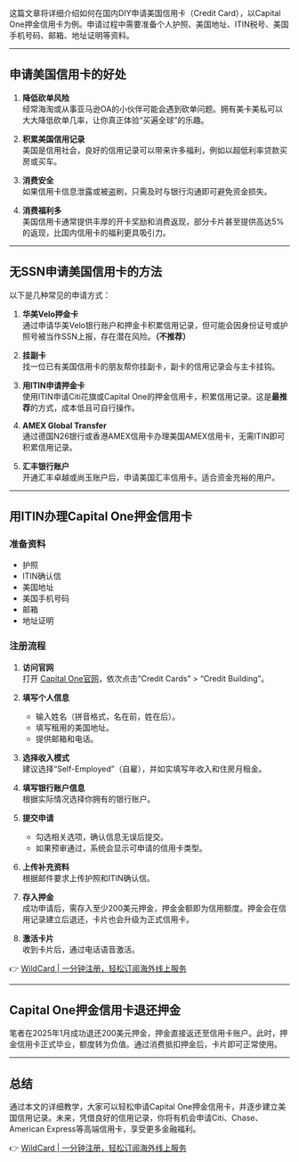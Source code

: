 这篇文章将详细介绍如何在国内DIY申请美国信用卡（Credit Card），以Capital One押金信用卡为例。申请过程中需要准备个人护照、美国地址、ITIN税号、美国手机号码、邮箱、地址证明等资料。

---

## 申请美国信用卡的好处

1. **降低砍单风险**  
   经常海淘或从事亚马逊OA的小伙伴可能会遇到砍单问题。拥有美卡美私可以大大降低砍单几率，让你真正体验“买遍全球”的乐趣。

2. **积累美国信用记录**  
   美国是信用社会，良好的信用记录可以带来许多福利，例如以超低利率贷款买房或买车。

3. **消费安全**  
   如果信用卡信息泄露或被盗刷，只需及时与银行沟通即可避免资金损失。

4. **消费福利多**  
   美国信用卡通常提供丰厚的开卡奖励和消费返现，部分卡片甚至提供高达5%的返现，比国内信用卡的福利更具吸引力。

---

## 无SSN申请美国信用卡的方法

以下是几种常见的申请方式：

1. **华美Velo押金卡**  
   通过申请华美Velo银行账户和押金卡积累信用记录，但可能会因身份证号或护照号被当作SSN上报，存在潜在风险。**（不推荐）**

2. **挂副卡**  
   找一位已有美国信用卡的朋友帮你挂副卡，副卡的信用记录会与主卡挂钩。

3. **用ITIN申请押金卡**  
   使用ITIN申请Citi花旗或Capital One的押金信用卡，积累信用记录。这是**最推荐**的方式，成本低且可自行操作。

4. **AMEX Global Transfer**  
   通过德国N26银行或香港AMEX信用卡办理美国AMEX信用卡，无需ITIN即可积累信用记录。

5. **汇丰银行账户**  
   开通汇丰卓越或尚玉账户后，申请美国汇丰信用卡。适合资金充裕的用户。

---

## 用ITIN办理Capital One押金信用卡

### 准备资料

- 护照
- ITIN确认信
- 美国地址
- 美国手机号码
- 邮箱
- 地址证明

### 注册流程

1. **访问官网**  
   打开 [Capital One官网](https://bit.ly/bewildcard)，依次点击“Credit Cards” > “Credit Building”。

2. **填写个人信息**  
   - 输入姓名（拼音格式，名在前，姓在后）。
   - 填写租用的美国地址。
   - 提供邮箱和电话。

3. **选择收入模式**  
   建议选择“Self-Employed”（自雇），并如实填写年收入和住房月租金。

4. **填写银行账户信息**  
   根据实际情况选择你拥有的银行账户。

5. **提交申请**  
   - 勾选相关选项，确认信息无误后提交。
   - 如果预审通过，系统会显示可申请的信用卡类型。

6. **上传补充资料**  
   根据邮件要求上传护照和ITIN确认信。

7. **存入押金**  
   成功申请后，需存入至少200美元押金，押金金额即为信用额度。押金会在信用记录建立后退还，卡片也会升级为正式信用卡。

8. **激活卡片**  
   收到卡片后，通过电话语音激活。

👉 [WildCard | 一分钟注册，轻松订阅海外线上服务](https://bit.ly/bewildcard)

---

## Capital One押金信用卡退还押金

笔者在2025年1月成功退还200美元押金，押金直接返还至信用卡账户。此时，押金信用卡正式毕业，额度转为负值。通过消费抵扣押金后，卡片即可正常使用。

---

## 总结

通过本文的详细教学，大家可以轻松申请Capital One押金信用卡，并逐步建立美国信用记录。未来，凭借良好的信用记录，你将有机会申请Citi、Chase、American Express等高端信用卡，享受更多金融福利。

👉 [WildCard | 一分钟注册，轻松订阅海外线上服务](https://bit.ly/bewildcard)
